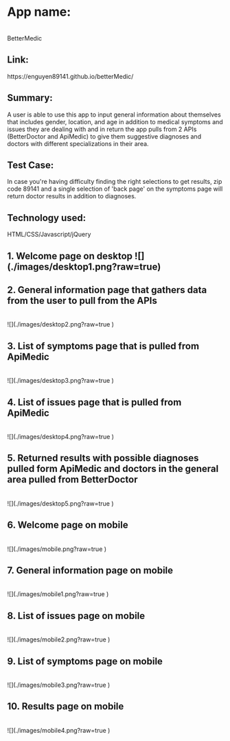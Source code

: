 <h1>App name:</h1></br>
BetterMedic <br>
<h2>Link:</h2> 
https://enguyen89141.github.io/betterMedic/ <br>
<h2>Summary:</h2>  
A user is able to use this app to input general information about themselves that includes gender, location, and age in addition to medical symptoms and issues they are dealing with and in return the app pulls from 2 APIs (BetterDoctor and ApiMedic) to give them suggestive diagnoses and doctors with different specializations in their area.  <br>
<h2>Test Case:</h2>
In case you're having difficulty finding the right selections to get results, zip code 89141 and a single selection of 'back page' on the symptoms page will return doctor results in addition to diagnoses.<br>
<h2>Technology used:</h2> 
HTML/CSS/Javascript/jQuery  <br>
<h2>1. Welcome page on desktop
![](./images/desktop1.png?raw=true)
<h2>2. General information page that gathers data from the user to pull from the APIs</h2> <br>
![](./images/desktop2.png?raw=true )  <br>
<h2>3. List of symptoms page that is pulled from ApiMedic</h2> <br>
![](./images/desktop3.png?raw=true )  <br>
<h2>4. List of issues page that is pulled from ApiMedic</h2>  <br>
![](./images/desktop4.png?raw=true )  <br>
<h2>5. Returned results with possible diagnoses pulled form ApiMedic and doctors in the general area pulled from BetterDoctor</h2>  <br>
![](./images/desktop5.png?raw=true )  <br>
<h2>6. Welcome page on mobile</h2>  <br>
![](./images/mobile.png?raw=true )  <br>
<h2>7. General information page on mobile</h2>  <br>
![](./images/mobile1.png?raw=true )  <br>
<h2>8. List of issues page on mobile</h2>  <br>
![](./images/mobile2.png?raw=true )  <br>
<h2>9. List of symptoms page on mobile</h2>  <br>
![](./images/mobile3.png?raw=true )  <br>
<h2>10. Results page on mobile</h2>  <br>
![](./images/mobile4.png?raw=true )  <br>
 
